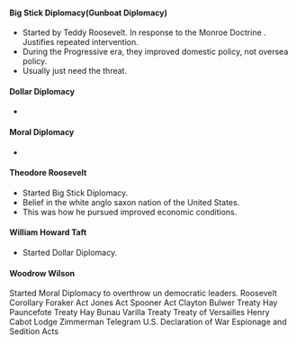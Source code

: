 #### Big Stick Diplomacy(Gunboat Diplomacy)
 - Started by Teddy Roosevelt. In response to the Monroe Doctrine . Justifies repeated intervention.
- During the Progressive era, they improved domestic policy, not oversea policy.
 - Usually just need the threat.
#### Dollar Diplomacy
 - 
#### Moral Diplomacy
 - 
 #### Theodore Roosevelt
- Started Big Stick Diplomacy.
- Belief in the white anglo saxon nation of the United States.
- This was how he pursued improved economic conditions. 
 #### William Howard Taft
 - Started Dollar Diplomacy.
#### Woodrow Wilson
Started Moral Diplomacy to overthrow un democratic leaders.
Roosevelt Corollary
Foraker Act
Jones Act
Spooner Act
Clayton Bulwer Treaty
Hay Pauncefote Treaty
Hay Bunau Varilla Treaty
Treaty of Versailles
Henry Cabot Lodge
Zimmerman Telegram
U.S. Declaration of War
Espionage and Sedition Acts

<!--stackedit_data:
eyJoaXN0b3J5IjpbMzM0NjIxOTg4XX0=
-->